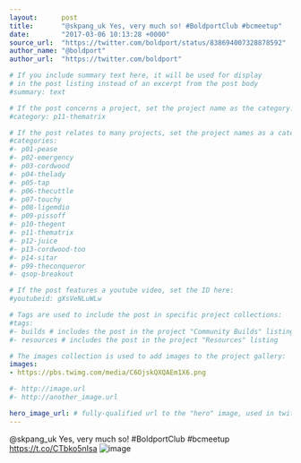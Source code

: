 ```yaml
---
layout:      post
title:       "@skpang_uk Yes, very much so! #BoldportClub #bcmeetup"
date:        "2017-03-06 10:13:28 +0000"
source_url:  "https://twitter.com/boldport/status/838694007328878592"
author_name: "@boldport"
author_url:  "https://twitter.com/boldport"

# If you include summary text here, it will be used for display
# in the post listing instead of an excerpt from the post body
#summary: text

# If the post concerns a project, set the project name as the category:
#category: p11-thematrix

# If the post relates to many projects, set the project names as a categories array:
#categories:
#- p01-pease
#- p02-emergency
#- p03-cordwood
#- p04-thelady
#- p05-tap
#- p06-thecuttle
#- p07-touchy
#- p08-ligemdio
#- p09-pissoff
#- p10-thegent
#- p11-thematrix
#- p12-juice
#- p13-cordwood-too
#- p14-sitar
#- p99-theconqueror
#- qsop-breakout

# If the post features a youtube video, set the ID here:
#youtubeid: gXsVeNLuWLw

# Tags are used to include the post in specific project collections:
#tags:
#- builds # includes the post in the project "Community Builds" listing
#- resources # includes the post in the project "Resources" listing

# The images collection is used to add images to the project gallery:
images:
- https://pbs.twimg.com/media/C6OjskQXQAEm1X6.png

#- http://image.url
#- http://another_image.url

hero_image_url: # fully-qualified url to the "hero" image, used in twitter cards for example
---
```


@skpang_uk Yes, very much so! #BoldportClub #bcmeetup https://t.co/CTbko5nIsa
![image](https://pbs.twimg.com/media/C6OjskQXQAEm1X6.png)


